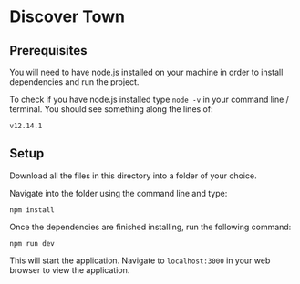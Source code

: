 # Discover Town

## Prerequisites
You will need to have node.js installed on your machine in order to install dependencies and run the project.

To check if you have node.js installed type `node -v` in your command line / terminal. You should see something along the lines of:

```shell
v12.14.1
```

## Setup
Download all the files in this directory into a folder of your choice.

Navigate into the folder using the command line and type:

```shell
npm install
```

Once the dependencies are finished installing, run the following command:

```shell
npm run dev
```

This will start the application. Navigate to `localhost:3000` in your web browser to view the application.